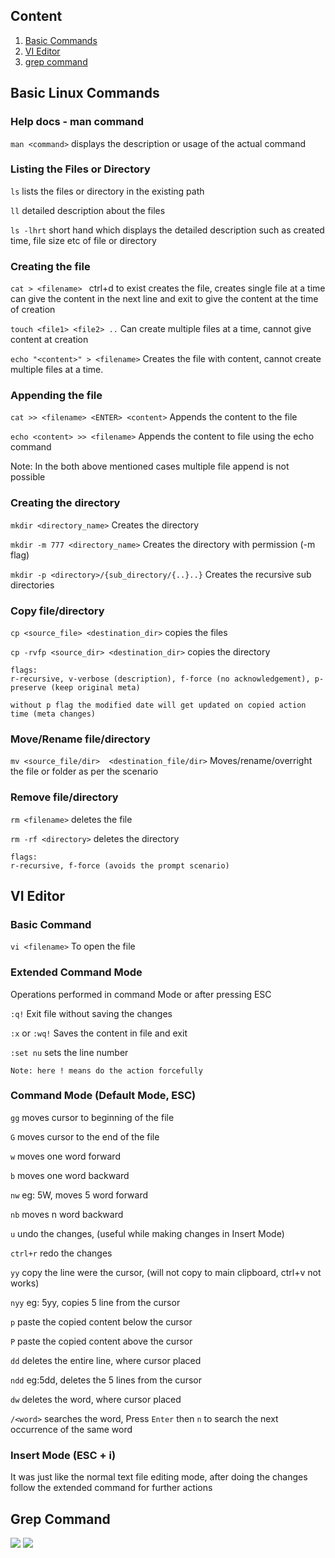 ## Content
1. [Basic Commands](#basic-linux-commands)
2. [VI Editor](#vi-editor)
3. [grep command](#grep-command)


## Basic Linux Commands

### Help docs - man command
```man <command>```  displays the description or usage of the actual command
### Listing the Files or Directory
```ls``` lists the files or directory in the existing path

``ll`` detailed description about the files 

``ls -lhrt`` short hand which displays the detailed description such as created time, file size etc of file or directory

### Creating the file
```cat > <filename> ``` ctrl+d to exist creates the file, creates single file at a time can give the content in the next line and exit to
give the content at the time of creation

``touch <file1> <file2> ..`` Can create multiple files at a time, cannot give content at creation

``echo "<content>" > <filename>`` Creates the file with content, cannot create multiple files at a time.

### Appending the file
``cat >> <filename> <ENTER> <content>`` Appends the content to the file

``echo <content> >> <filename>`` Appends the content to file using the echo command

Note: In the both above mentioned cases multiple file append is not possible

### Creating the directory
``mkdir <directory_name>`` Creates the directory

``mkdir -m 777 <directory_name>`` Creates the directory with permission (-m flag)

``mkdir -p <directory>/{sub_directory/{..}..}`` Creates the recursive sub directories

### Copy file/directory
``cp <source_file> <destination_dir>`` copies the files

``cp -rvfp <source_dir> <destination_dir>`` copies the directory

```
flags: 
r-recursive, v-verbose (description), f-force (no acknowledgement), p-preserve (keep original meta) 

without p flag the modified date will get updated on copied action time (meta changes)
```

### Move/Rename file/directory
``mv <source_file/dir>  <destination_file/dir>`` Moves/rename/overright the file or folder as per the scenario

### Remove file/directory
``rm <filename>`` deletes the file

``rm -rf <directory>`` deletes the directory

```
flags:
r-recursive, f-force (avoids the prompt scenario)
```

## VI Editor
### Basic Command
``vi <filename>``  To open the file

### Extended Command Mode
Operations performed in command Mode or after pressing ESC

``:q!`` Exit file without saving the changes

``:x`` or ``:wq!`` Saves the content in file and exit

``:set nu`` sets the line number

``Note: here ! means do the action forcefully`` 

### Command Mode (Default Mode, ESC)
``gg`` moves cursor to beginning of the file

``G`` moves cursor to the end of the file

``w`` moves one word forward

``b`` moves one word backward

``nw`` eg: 5W, moves 5 word forward

``nb`` moves n word backward

``u`` undo the changes, (useful while making changes in Insert Mode)

``ctrl+r`` redo the changes

``yy`` copy the line were the cursor, (will not copy to main clipboard, ctrl+v not works)

``nyy`` eg: 5yy, copies 5 line from the cursor

``p`` paste the copied content below the cursor

``P`` paste the copied content above the cursor

``dd`` deletes the entire line, where cursor placed

``ndd`` eg:5dd, deletes the 5 lines from the cursor

``dw`` deletes the word, where cursor placed 

``/<word>`` searches the word, Press ``Enter`` then ``n`` to search the next occurrence of the same word 

### Insert Mode (ESC + i)

It was just like the normal text file editing mode, after doing the changes follow the 
extended command for further actions

## Grep Command

![](../media/Linux_commands/grep_command_1.png)
![](../media/Linux_commands/grep_command_2.png)